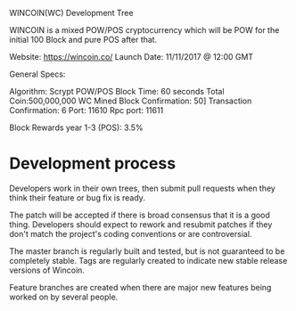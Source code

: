 WINCOIN(WC) Development Tree

WINCOIN is a mixed POW/POS cryptocurrency which will be POW for the initial 100 Block and pure POS after that.

Website: https://wincoin.co/
Launch Date: 11/11/2017 @ 12:00 GMT

General Specs:

Algorithm: Scrypt POW/POS 
Block Time: 60 seconds
Total Coin:500,000,000 WC
Mined Block Confirmation: 50]
Transaction Confirmation: 6
Port: 11610
Rpc port: 11611 

Block Rewards year 1-3 (POS): 3.5%



Development process
===========================

Developers work in their own trees, then submit pull requests when
they think their feature or bug fix is ready.

The patch will be accepted if there is broad consensus that it is a
good thing.  Developers should expect to rework and resubmit patches
if they don't match the project's coding conventions or are controversial.

The master branch is regularly built and tested, but is not guaranteed
to be completely stable. Tags are regularly created to indicate new
stable release versions of Wincoin.

Feature branches are created when there are major new features being
worked on by several people.
